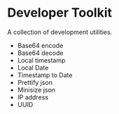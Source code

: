 # Developer Toolkit

A collection of development utilities.

- Base64 encode
- Base64 decode
- Local timestamp
- Local Date
- Timestamp to Date
- Prettify json
- Minisize json
- IP address
- UUID
